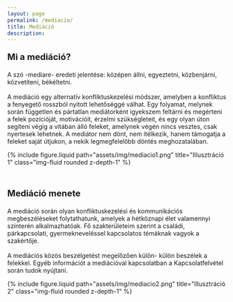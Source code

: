 ```yaml
---
layout: page
permalink: /mediacio/
title: Mediáció
description: 
---
```


<div class="container">
  <div class="row">
    <div class="col-md-6 ml-n3">
<p style="font-size:20px"><b>Mi a mediáció?</b></p>

A szó -mediare- eredeti jelentése: középen állni, egyeztetni, közbenjárni, közvetíteni, békéltetni.
<br><br>
A mediáció egy alternatív konfliktuskezelési módszer, amelyben a konfliktus a fenyegető rosszból nyitott lehetőséggé válhat. Egy folyamat, melynek során független és pártatlan mediátorként igyekszem feltárni és megérteni a felek pozícióját, motivációit, érzelmi szükségleteit, és egy olyan úton segíteni végig a vitában álló feleket, amelynek végén nincs vesztes, csak nyertesek lehetnek. A mediátor nem dönt, nem ítélkezik, hanem támogatja a feleket saját útjukon, a nekik legmegfelelőbb döntés meghozatalában.
    </div>
    <div class="col-md-6 text-center  mt-4">
      {% include figure.liquid path="assets/img/mediacio1.png" title="Illusztráció 1" class="img-fluid rounded z-depth-1" %}
    </div>
  </div>
</div>
<br>
<p style="font-size:20px"><b>Mediáció menete</b></p>

A mediáció során olyan konfliktuskezelési és kommunikációs megbeszéléseket folytathatunk, amelyek a hétköznapi élet valamennyi színterén alkalmazhatóak. Fő szakterületeim szerint a családi, párkapcsolati, gyermekneveléssel kapcsolatos témáknak vagyok a szakértője.
<br><br>
A mediációs közös beszélgetést megelőzően külön- külön beszélek a felekkel. Egyéb információt a mediációval kapcsolatban a Kapcsolatfelvétel során tudok nyújtani. 

<div class="row align-items-center">
    <div class="col-10 mx-auto">
        {% include figure.liquid path="assets/img/mediacio2.png" title="Illusztráció 2" class="img-fluid rounded z-depth-1" %}
    </div>
</div>